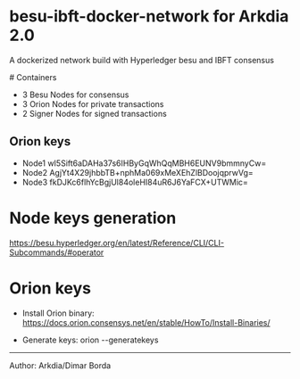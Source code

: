 # besu-ibft-docker-network for Arkdia 2.0 #
A dockerized network build with Hyperledger besu and IBFT consensus

# Containers

- 3 Besu Nodes for consensus
- 3 Orion Nodes for private transactions
- 2 Signer Nodes for signed transactions

## Orion keys 

- Node1 wI5Sift6aDAHa37s6IHByGqWhQqMBH6EUNV9bmmnyCw=
- Node2 AgjYt4X29jhbbTB+nphMa069xMeXEhZlBDoojqprwVg=
- Node3 fkDJKc6flhYcBgjUl84oleHI84uR6J6YaFCX+UTWMic=

# Node keys generation 

https://besu.hyperledger.org/en/latest/Reference/CLI/CLI-Subcommands/#operator

# Orion keys

- Install Orion binary: https://docs.orion.consensys.net/en/stable/HowTo/Install-Binaries/

- Generate keys: orion --generatekeys <nameKeys>

---------
Author: Arkdia/Dimar Borda 